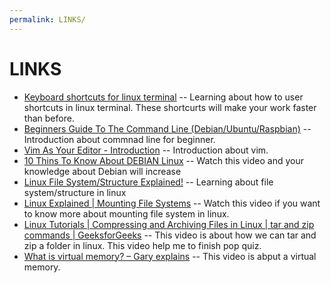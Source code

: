 ```yaml
---
permalink: LINKS/
---
```


# LINKS

* [Keyboard shortcuts for linux terminal](https://www.ubuntumint.com/linux-terminal-keyboard-shortcuts/) -- Learning about how to user shortcuts in linux terminal. These shortcurts will make your work faster than before.
* [Beginners Guide To The Command Line (Debian/Ubuntu/Raspbian)](https://www.youtube.com/watch?v=4d77bxpgB5c) -- Introduction about commnad line for beginner.
* [Vim As Your Editor - Introduction](https://www.youtube.com/watch?v=X6AR2RMB5tE) -- Introduction about vim.
* [10 Thins To Know About DEBIAN Linux](https://www.youtube.com/watch?v=bUykbKO3JiA) -- Watch this video and your knowledge about Debian will increase
* [Linux File System/Structure Explained!](https://www.youtube.com/watch?v=HbgzrKJvDRw) -- Learning about file system/structure in linux
* [Linux Explained | Mounting File Systems](https://www.youtube.com/watch?v=ssdFIWbVKZ4) -- Watch this video if you want to know more about mounting file system in linux.
* [Linux Tutorials | Compressing and Archiving Files in Linux | tar and zip commands | GeeksforGeeks](https://www.youtube.com/watch?v=KucqplDh7LI) -- This video is about how we can tar and zip a folder in linux. This video help me to finish pop quiz.
* [What is virtual memory? – Gary explains](https://www.youtube.com/watch?v=2quKyPnUShQ&t=175s) -- This video is abput a virtual memory.

